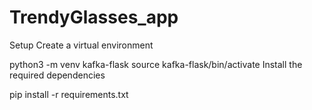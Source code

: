 # TrendyGlasses_app
Setup
Create a virtual environment

python3 -m venv kafka-flask
source kafka-flask/bin/activate
Install the required dependencies

pip install -r requirements.txt